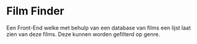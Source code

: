 # Film Finder

Een Front-End welke met behulp van een database van films een lijst laat zien van deze films. Deze kunnen worden gefilterd op genre.
